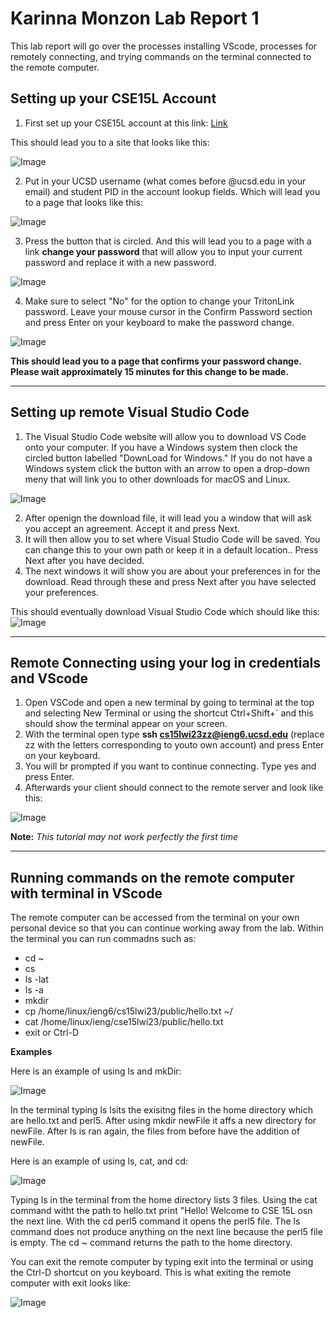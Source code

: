 # Karinna Monzon Lab Report 1

This lab report will go over the processes installing VScode, processes for remotely connecting, and trying commands on the terminal connected to the remote computer.

## **Setting up your CSE15L Account**

1. First set up your CSE15L account at this link: [Link](https://sdacs.ucsd.edu/~icc/index.php)

This should lead you to a site that looks like this:

![Image](https://github.com/karinnamonzon/cse-15l-lab-report/blob/main/Account%20Lookup%20-%20sdacs.ucsd.edu.png?raw=true)

2. Put in your UCSD username (what comes before @ucsd.edu in your email) and student PID in the account lookup fields. Which will lead you to a page that looks like this:

![Image](https://github.com/karinnamonzon/cse-15l-lab-report/blob/main/Login.png?raw=true)

3. Press the button that is circled. And this will lead you to a page with a link **change your password** that will allow you to input your current password and replace it with a new password. 

![Image](https://github.com/karinnamonzon/cse-15l-lab-report/blob/main/ChangepassLink.png?raw=true)

4. Make sure to select "No" for the option to change your TritonLink password. Leave your mouse cursor in the Confirm Password section and press Enter on your keyboard to make the password change.

![Image](https://github.com/karinnamonzon/cse-15l-lab-report/blob/main/ChangingPassPage.png?raw=true)

**This should lead you to a page that confirms your password change. Please wait approximately 15 minutes for this change to be made.**

---

## **Setting up remote Visual Studio Code**

1. The Visual Studio Code website will allow you to download VS Code onto your computer. If you have a Windows system then clock the circled button labelled "DownLoad for Windows." If you do not have a Windows system click the button with an arrow to open a drop-down meny that will link you to other downloads for macOS and Linux.

![Image](https://github.com/karinnamonzon/cse-15l-lab-report/blob/main/VSCode%20website.png?raw=true)

2. After openign the download file, it will lead you a window that will ask you accept an  agreement. Accept it and press Next.
3. It will then allow you to set where Visual Studio Code will be saved. You can change this to your own path or keep it in a default location.. Press Next after you have decided.
4. The next windows it will show you are about your preferences in for the download. Read through these and press Next after you have selected your preferences.

This should eventually download Visual Studio Code which should like this:
![Image](https://github.com/karinnamonzon/cse-15l-lab-report/blob/main/VSCodeOpen.png?raw=true)

---
## **Remote Connecting using your log in credentials and VScode**
1. Open VSCode and open a new terminal by going to terminal at the top and selecting New Terminal or using the shortcut Ctrl+Shift+` and this should show the terminal appear on your screen.
2. With the terminal open type **ssh cs15lwi23zz@ieng6.ucsd.edu** (replace zz with the letters corresponding to youto own account) and press Enter on your keyboard.
3. You will br prompted if you want to continue connecting. Type yes and press Enter.
4. Afterwards your client should connect to the remote server and look like this:

![Image](https://github.com/karinnamonzon/cse-15l-lab-report/blob/main/remoteConnectedTerminal.png?raw=true)

**Note:**
*This tutorial may not work perfectly the first time*

---
## **Running commands on the remote computer with terminal in VScode**

The remote computer can be accessed from the terminal on your own personal device so that you can continue working away from the lab.
Within the terminal you can run commadns such as:
- cd ~
- cs
- ls -lat
- ls -a
- mkdir
- cp /home/linux/ieng6/cs15lwi23/public/hello.txt ~/
- cat /home/linux/ieng/cse15lwi23/public/hello.txt
- exit or Ctrl-D

**Examples**

Here is an example of using ls and mkDir:

![Image](https://github.com/karinnamonzon/cse-15l-lab-report/blob/main/lsAndmkDir.png?raw=true)

In the terminal typing ls lsits the exisitng files in the home directory which are hello.txt and perl5. After using mkdir newFile it affs a new directory for newFile. After ls is ran again, the files from before have the addition of newFile.

Here is an example of using ls, cat, and cd:

![Image](https://github.com/karinnamonzon/cse-15l-lab-report/blob/main/terminaltest.png?raw=true)

Typing ls in the terminal from the home directory lists 3 files. Using the cat command witht the path to hello.txt print "Hello! Welcome to CSE 15L osn the next line. With the cd perl5 command it opens the perl5 file. The ls command does not produce anything on the next line because the perl5 file is empty. The cd ~ command returns the path to the home directory.

You can exit the remote computer by typing exit into the terminal or using the Ctrl-D shortcut on you keyboard. This is what exiting the remote computer with exit looks like:

![Image](https://github.com/karinnamonzon/cse-15l-lab-report/blob/main/exitRemote.png?raw=true)


